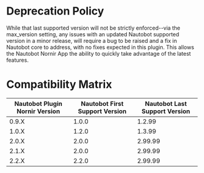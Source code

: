 # Deprecation Policy

While that last supported version will not be strictly enforced--via the max_version setting, any issues with an updated Nautobot supported version in a minor release, will require a bug to be raised and a fix in Nautobot core to address, with no fixes expected in this plugin. This allows the Nautobot Nornir App the ability to quickly take advantage of the latest features.

# Compatibility Matrix

| Nautobot Plugin Nornir Version | Nautobot First Support Version | Nautobot Last Support Version |
| ------------------------------ | ------------------------------ | ----------------------------- |
| 0.9.X                          | 1.0.0                          | 1.2.99                        |
| 1.0.X                          | 1.2.0                          | 1.3.99                        |
| 2.0.X                          | 2.0.0                          | 2.99.99                       |
| 2.1.X                          | 2.0.0                          | 2.99.99                       |
| 2.2.X                          | 2.2.0                          | 2.99.99                       |

